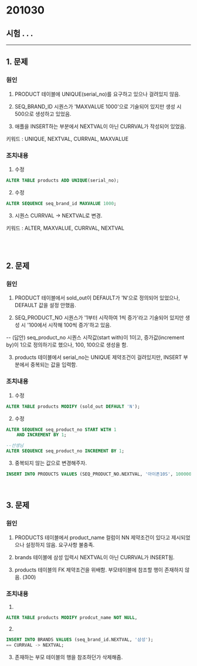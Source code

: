 

# 201030

## 시험 . . .
---
## 1. 문제
### 원인

1. PRODUCT 테이블에 UNIQUE(serial_no)를 요구하고 있으나 걸려있지 않음.

2. SEQ_BRAND_ID 시퀀스가 'MAXVALUE 1000'으로 기술되어 있지만 생성 시 500으로 생성하고 있었음.

3. 애플을 INSERT하는 부분에서 NEXTVAL이 아닌 CURRVAL가 작성되어 있었음.

키워드 : UNIQUE, NEXTVAL, CURRVAL, MAXVALUE

### 조치내용
1. 수정
```sql
ALTER TABLE products ADD UNIQUE(serial_no);
```
2. 수정
```sql
ALTER SEQUENCE seq_brand_id MAXVALUE 1000;
```
3. 시퀀스 CURRVAL -> NEXTVAL로 변경.

키워드 : ALTER, MAXVALUE, CURRVAL, NEXTVAL

<br>
<br>


## 2. 문제
### 원인
1. PRODUCT 테이블에서 sold_out이 DEFAULT가 'N'으로 정의되어 있었으나, DEFAULT 값을 설정 안했음.  

2. SEQ_PRODUCT_NO 시퀀스가 '1부터 시작하여 1씩 증가'라고 기술되어 있지만 생성 시 '100에서 시작해 100씩 증가'하고 있음.

-- (답안) seq_product_no 시퀀스 시작값(start with)이 1이고, 증가값(increment by)이 1으로 정의하기로 했으나, 100, 100으로 생성을 함.

3. products 테이블에서 serial_no는 UNIQUE 제약조건이 걸려있지만, INSERT 부분에서 중복되는 값을 입력함.




### 조치내용

1. 수정 
```sql 
ALTER TABLE products MODIFY (sold_out DEFAULT 'N');
```
2. 수정
```sql
ALTER SEQUENCE seq_product_no START WITH 1
    AND INCREMENT BY 1;

--선생님
ALTER SEQUENCE seq_product_no INCREMENT BY 1;
```
3. 중복되지 않는 값으로 변경해주자.
```sql
INSERT INTO PRODUCTS VALUES (SEQ_PRODUCT_NO.NEXTVAL, '아이폰10S', 1000000, 200, '10s',DEFAULT);
```



<br>

## 3. 문제
### 원인

1. PRODUCTS 테이블에서 product_name 컬럼이 NN 제약조건이 있다고 제시되었으나 설정하지 않음. 요구사항 불충족.

2. brands 테이블에 삼성 입력시 NEXTVAL이 아닌 CURRVAL가 INSERT됨.

3. products 테이블의 FK 제약조건을 위배함. 부모테이블에 참조할 행이 존재하지 않음. (300)






### 조치내용
1. 

```sql
ALTER TABLE products MODIFY prodcut_name NOT NULL,
```
2. 
```sql
INSERT INTO BRANDS VALUES (seq_brand_id.NEXTVAL, '삼성');
== CURRVAL -> NEXTVAL;
```
3. 존재하는 부모 테이블의 행을 참조하던가 삭제해줌.

